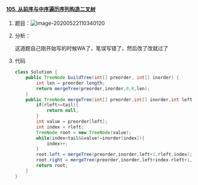 #### [105. 从前序与中序遍历序列构造二叉树](https://leetcode-cn.com/problems/construct-binary-tree-from-preorder-and-inorder-traversal/)

1. 题目：![image-20200522110340120](https://i.loli.net/2020/05/22/w4GfCcKNLYaOVAM.png)

2. 分析：

   这道题自己刚开始写的时候WA了，笔误写错了，然后改了改就过了

3. 代码

   ```java
   class Solution {
       public TreeNode buildTree(int[] preorder, int[] inorder) {
           int len = preorder.length;
           return mergeTree(preorder,inorder,0,0,len);
       }
       public TreeNode mergeTree(int[] preorder,int[] inorder,int left,int rleft,int tail){
           if(rleft>=tail){
               return null;
           }
           int value = preorder[left];
           int index = rleft;
           TreeNode root = new TreeNode(value);
           while(index<tail&&value!=inorder[index]){
               index++;
           }
           root.left = mergeTree(preorder,inorder,left+1,rleft,index);
           root.right = mergeTree(preorder,inorder,left+index-rleft+1,index+1,tail);
           return root;
       }
   }
   ```

   